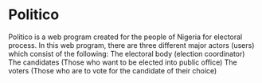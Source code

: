 # Politico
Politico is a web program created for the people of Nigeria for electoral process. In this web program, there are three different major actors (users) which consist of the following: The electoral body (election coordinator) The candidates (Those who want to be elected into public office) The voters (Those who are to vote for the candidate of their choice)

